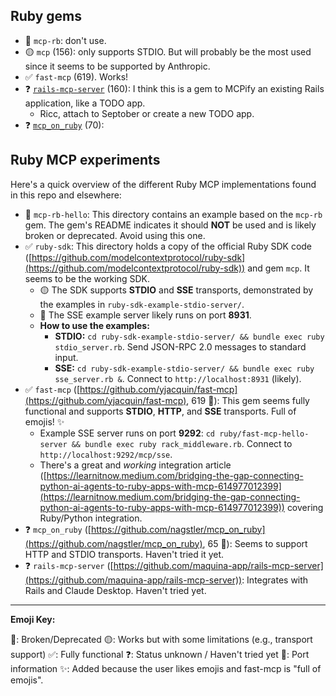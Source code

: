## Ruby gems

* 🔴 `mcp-rb`: don't use.
* 🟡 `mcp` (156): only supports STDIO. But will probably be the most used since it seems to be supported by Anthropic.
* ✅ `fast-mcp` (619). Works!
* ❓ [`rails-mcp-server`](https://github.com/maquina-app/rails-mcp-server) (160): I think this is a gem to MCPify an existing Rails application, like a TODO app.
    * Ricc, attach to Septober or create a new TODO app.
* ❓ [`mcp_on_ruby`](https://github.com/nagstler/mcp_on_ruby)  (70):

## Ruby MCP experiments

Here's a quick overview of the different Ruby MCP implementations found in this repo and elsewhere:

*   🔴 `mcp-rb-hello`: This directory contains an example based on the `mcp-rb` gem. The gem's README indicates it should **NOT** be used and is likely broken or deprecated. Avoid using this one.
*   ✅ `ruby-sdk`: This directory holds a copy of the official Ruby SDK code ([https://github.com/modelcontextprotocol/ruby-sdk](https://github.com/modelcontextprotocol/ruby-sdk)) and gem `mcp`. It seems to be the working SDK.
    *   🟡 The SDK supports **STDIO** and **SSE** transports, demonstrated by the examples in `ruby-sdk-example-stdio-server/`.
    *   🔌 The SSE example server likely runs on port **8931**.
    *   **How to use the examples:**
        *   **STDIO:** `cd ruby-sdk-example-stdio-server/ && bundle exec ruby stdio_server.rb`. Send JSON-RPC 2.0 messages to standard input.
        *   **SSE:** `cd ruby-sdk-example-stdio-server/ && bundle exec ruby sse_server.rb &`. Connect to `http://localhost:8931` (likely).
*   ✅ `fast-mcp` ([https://github.com/yjacquin/fast-mcp](https://github.com/yjacquin/fast-mcp), 619 🌟): This gem seems fully functional and supports **STDIO**, **HTTP**, and **SSE** transports. Full of emojis! ✨
    *   Example SSE server runs on port **9292**: `cd ruby/fast-mcp-hello-server && bundle exec ruby rack_middleware.rb`. Connect to `http://localhost:9292/mcp/sse`.
    *   There's a great and *working* integration article ([https://learnitnow.medium.com/bridging-the-gap-connecting-python-ai-agents-to-ruby-apps-with-mcp-614977012399](https://learnitnow.medium.com/bridging-the-gap-connecting-python-ai-agents-to-ruby-apps-with-mcp-614977012399)) covering Ruby/Python integration.
*   ❓ `mcp_on_ruby` ([https://github.com/nagstler/mcp_on_ruby](https://github.com/nagstler/mcp_on_ruby), 65 🌟): Seems to support HTTP and STDIO transports. Haven't tried it yet.
*   ❓ `rails-mcp-server` ([https://github.com/maquina-app/rails-mcp-server](https://github.com/maquina-app/rails-mcp-server)): Integrates with Rails and Claude Desktop. Haven't tried yet.

---

**Emoji Key:**

🔴: Broken/Deprecated
🟡: Works but with some limitations (e.g., transport support)
✅: Fully functional
❓: Status unknown / Haven't tried yet
🔌: Port information
✨: Added because the user likes emojis and fast-mcp is "full of emojis".
